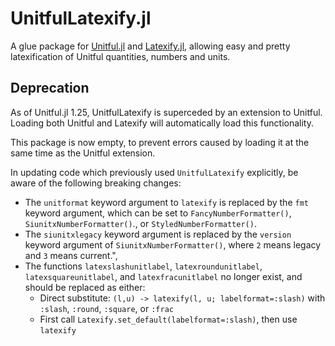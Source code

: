 # UnitfulLatexify.jl

A glue package for [Unitful.jl](https://github.com/PainterQubits/Unitful.jl)
and [Latexify.jl](https://github.com/korsbo/Latexify.jl), allowing easy and
pretty latexification of Unitful quantities, numbers and units.

## Deprecation

As of Unitful.jl 1.25, UnitfulLatexify is superceded by an extension to Unitful.
Loading both Unitful and Latexify will automatically load this functionality.

This package is now empty, to prevent errors caused by loading it at the same time as the Unitful extension.

In updating code which previously used `UnitfulLatexify` explicitly, be aware of the following breaking changes:
- The `unitformat` keyword argument to `latexify` is replaced by the `fmt` keyword argument, 
which can be set to `FancyNumberFormatter()`, `SiunitxNumberFormatter()`., 
or `StyledNumberFormatter()`. 
- The `siunitxlegacy` keyword argument is replaced by the `version` keyword 
argument of `SiunitxNumberFormatter()`, where `2` means legacy and `3` means current.",
- The functions `latexslashunitlabel`, `latexroundunitlabel`, 
`latexsquareunitlabel`, and `latexfracunitlabel` no longer exist, 
and should be replaced as either:
  - Direct substitute: `(l,u) -> latexify(l, u; labelformat=:slash)` 
  	with `:slash`, `:round`, `:square`, or `:frac` 
  - First call `Latexify.set_default(labelformat=:slash)`, then use `latexify`